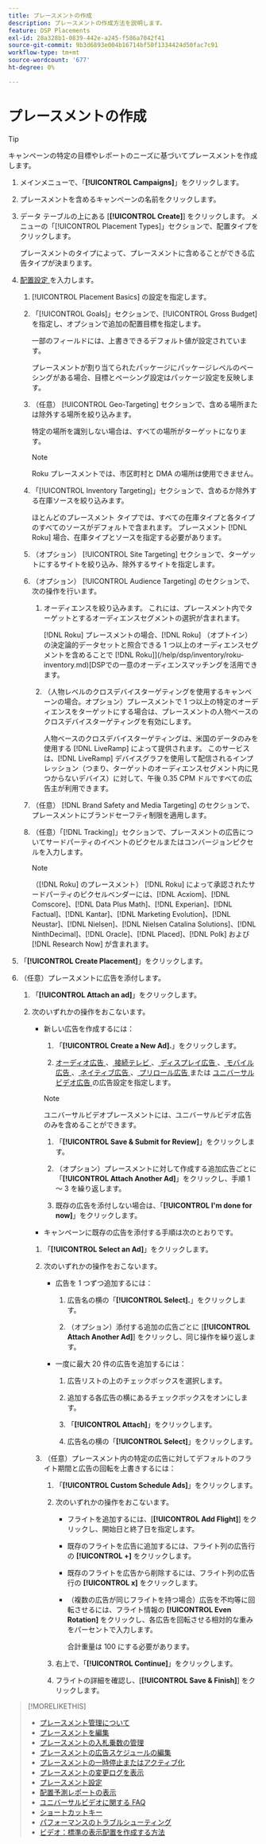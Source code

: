 ```yaml
---
title: プレースメントの作成
description: プレースメントの作成方法を説明します。
feature: DSP Placements
exl-id: 28a328b1-0839-442e-a245-f586a7042f41
source-git-commit: 9b3d6893e004b16714bf50f1334424d50fac7c91
workflow-type: tm+mt
source-wordcount: '677'
ht-degree: 0%

---
```


# プレースメントの作成

>[!TIP]
>
>キャンペーンの特定の目標やレポートのニーズに基づいてプレースメントを作成します。

1. メインメニューで、「**[!UICONTROL Campaigns]**」をクリックします。

1. プレースメントを含めるキャンペーンの名前をクリックします。

1. データ テーブルの上にある [**[!UICONTROL Create]**] をクリックします。 メニューの「[!UICONTROL Placement Types]」セクションで、配置タイプをクリックします。

   プレースメントのタイプによって、プレースメントに含めることができる広告タイプが決まります。

1. [ 配置設定 ](placement-settings.md) を入力します。

   1. [!UICONTROL Placement Basics] の設定を指定します。

   1. 「[!UICONTROL Goals]」セクションで、[!UICONTROL Gross Budget] を指定し、オプションで追加の配置目標を指定します。

      一部のフィールドには、上書きできるデフォルト値が設定されています。

      プレースメントが割り当てられたパッケージにパッケージレベルのペーシングがある場合、目標とペーシング設定はパッケージ設定を反映します。

   1. （任意） [!UICONTROL Geo-Targeting] セクションで、含める場所または除外する場所を絞り込みます。

      特定の場所を識別しない場合は、すべての場所がターゲットになります。

      >[!NOTE]
      >
      >Roku プレースメントでは、市区町村と DMA の場所は使用できません。

   1. 「[!UICONTROL Inventory Targeting]」セクションで、含めるか除外する在庫ソースを絞り込みます。

      ほとんどのプレースメント タイプでは、すべての在庫タイプと各タイプのすべてのソースがデフォルトで含まれます。 プレースメント [!DNL Roku] 場合、在庫タイプとソースを指定する必要があります。

   1. （オプション） [!UICONTROL Site Targeting] セクションで、ターゲットにするサイトを絞り込み、除外するサイトを指定します。

   1. （オプション） [!UICONTROL Audience Targeting] のセクションで、次の操作を行います。

      1. オーディエンスを絞り込みます。 これには、プレースメント内でターゲットとするオーディエンスセグメントの選択が含まれます。

         [!DNL Roku] プレースメントの場合、[!DNL Roku] （オプトイン）の決定論的データセットと照合できる 1 つ以上のオーディエンスセグメントを含めることで  [!DNL Roku]](/help/dsp/inventory/roku-inventory.md)[DSPでの一意のオーディエンスマッチングを活用できます。

      1. （人物レベルのクロスデバイスターゲティングを使用するキャンペーンの場合。オプション）プレースメントで 1 つ以上の特定のオーディエンスをターゲットにする場合は、プレースメントの人物ベースのクロスデバイスターゲティングを有効にします。

         人物ベースのクロスデバイスターゲティングは、米国のデータのみを使用する [!DNL LiveRamp] によって提供されます。 このサービスは、[!DNL LiveRamp] デバイスグラフを使用して配信されるインプレッション（つまり、ターゲットのオーディエンスセグメント内に見つからないデバイス）に対して、午後 0.35 CPM ドルですべての広告主が利用できます。

   1. （任意） [!DNL Brand Safety and Media Targeting] のセクションで、プレースメントにブランドセーフティ制限を適用します。

   1. （任意）「[!DNL Tracking]」セクションで、プレースメントの広告についてサードパーティのイベントのピクセルまたはコンバージョンピクセルを入力します。

      >[!NOTE]
      >
      >（[!DNL Roku] のプレースメント） [!DNL Roku] によって承認されたサードパーティのピクセルベンダーには、[!DNL Acxiom]、[!DNL Comscore]、[!DNL Data Plus Math]、[!DNL Experian]、[!DNL Factual]、[!DNL Kantar]、[!DNL Marketing Evolution]、[!DNL Neustar]、[!DNL Nielsen]、[!DNL Nielsen Catalina Solutions]、[!DNL NinthDecimal]、[!DNL Oracle]、[!DNL Placed]、[!DNL Polk] および [!DNL Research Now] が含まれます。

1. 「**[!UICONTROL Create Placement]**」をクリックします。

1. （任意）プレースメントに広告を添付します。

   1. 「**[!UICONTROL Attach an ad]**」をクリックします。

   1. 次のいずれかの操作をおこないます。

      * 新しい広告を作成するには：

         1. 「**[!UICONTROL Create a New Ad].**」をクリックします。

         1. [ オーディオ広告 ](/help/dsp/campaign-management/ads/ad-settings-audio.md)、[ 接続テレビ ](/help/dsp/campaign-management/ads/ad-settings-connected-tv.md)、[ ディスプレイ広告 ](/help/dsp/campaign-management/ads/ad-settings-display.md)、[ モバイル広告 ](/help/dsp/campaign-management/ads/ad-settings-mobile.md)、[ ネイティブ広告 ](/help/dsp/campaign-management/ads/ad-settings-native.md)、[ プリロール広告 ](/help/dsp/campaign-management/ads/ad-settings-pre-roll.md) または [ ユニバーサルビデオ広告 ](/help/dsp/campaign-management/ads/ad-settings-universal-video.md) の広告設定を指定します。

        >[!NOTE]
        >
        >ユニバーサルビデオプレースメントには、ユニバーサルビデオ広告のみを含めることができます。

         1. 「**[!UICONTROL Save & Submit for Review]**」をクリックします。

         1. （オプション）プレースメントに対して作成する追加広告ごとに「**[!UICONTROL Attach Another Ad]**」をクリックし、手順 1 ～ 3 を繰り返します。

         1. 既存の広告を添付しない場合は、「**[!UICONTROL I'm done for now]**」をクリックします。

      * キャンペーンに既存の広告を添付する手順は次のとおりです。

      1. 「**[!UICONTROL Select an Ad]**」をクリックします。

      1. 次のいずれかの操作をおこないます。

         * 広告を 1 つずつ追加するには：

            1. 広告名の横の「**[!UICONTROL Select].**」をクリックします。

            1. （オプション）添付する追加の広告ごとに [**[!UICONTROL Attach Another Ad]**] をクリックし、同じ操作を繰り返します。

         * 一度に最大 20 件の広告を追加するには：

            1. 広告リストの上のチェックボックスを選択します。

            1. 追加する各広告の横にあるチェックボックスをオンにします。

            1. 「**[!UICONTROL Attach]**」をクリックします。

            1. 広告名の横の「**[!UICONTROL Select]**」をクリックします。

      1. （任意）プレースメント内の特定の広告に対してデフォルトのフライト期間と広告の回転を上書きするには：

         1. 「**[!UICONTROL Custom Schedule Ads]**」をクリックします。

         1. 次のいずれかの操作をおこないます。

            * フライトを追加するには、[**[!UICONTROL Add Flight]**] をクリックし、開始日と終了日を指定します。

            * 既存のフライトを広告に追加するには、フライト列の広告行の **[!UICONTROL +]** をクリックします。

            * 既存のフライトを広告から削除するには、フライト列の広告行の **[!UICONTROL x]** をクリックします。

            * （複数の広告が同じフライトを持つ場合）広告を不均等に回転させるには、フライト情報の **[!UICONTROL Even Rotation]** をクリックし、各広告を回転させる相対的な重みをパーセントで入力します。

              合計重量は 100 にする必要があります。

         1. 右上で、「**[!UICONTROL Continue]**」をクリックします。

         1. フライトの詳細を確認し、[**[!UICONTROL Save & Finish]**] をクリックします。

>[!MORELIKETHIS]
>
>* [ プレースメント管理について ](placement-about.md)
>* [ プレースメントを編集 ](placement-edit.md)
>* [ プレースメントの入札乗数の管理 ](placement-manage-bid-multipliers.md)
>* [ プレースメントの広告スケジュールの編集 ](placement-edit-ad-schedule.md)
>* [ プレースメントの一時停止またはアクティブ化 ](placement-pause-activate.md)
>* [ プレースメントの変更ログを表示 ](placement-change-log.md)
>* [ プレースメント設定 ](placement-settings.md)
>* [ 配置予測レポートの表示 ](/help/dsp/campaign-management/reports/placement-forecast.md)
>* [ ユニバーサルビデオに関する FAQ](/help/dsp/campaign-management/faq-universal-video.md)
>* [ ショートカットキー ](/help/dsp/campaign-management/reports/keyboard-shortcuts.md)
>* [ パフォーマンスのトラブルシューティング ](/help/dsp/optimization/troubleshooting-performance.md)
>* [ ビデオ：標準の表示配置を作成する方法 ](https://video.tv.adobe.com/v/340454)
